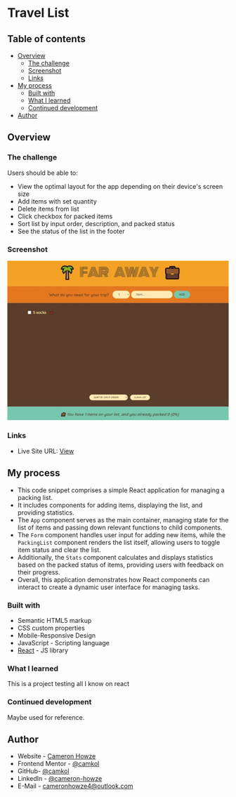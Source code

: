 # Travel List

## Table of contents

- [Overview](#overview)
  - [The challenge](#the-challenge)
  - [Screenshot](#screenshot)
  - [Links](#links)
- [My process](#my-process)
  - [Built with](#built-with)
  - [What I learned](#what-i-learned)
  - [Continued development](#continued-development)
- [Author](#author)

## Overview

### The challenge

Users should be able to:

- View the optimal layout for the app depending on their device's screen size
- Add items with set quantity
- Delete items from list
- Click checkbox for packed items
- Sort list by input order, description, and packed status
- See the status of the list in the footer

### Screenshot

![](./screen.jpg)

### Links

- Live Site URL: [View](https://travellist3.netlify.app/)

## My process

- This code snippet comprises a simple React application for managing a packing list.
- It includes components for adding items, displaying the list, and providing statistics.
- The `App` component serves as the main container, managing state for the list of items and passing down relevant functions to child components.
- The `Form` component handles user input for adding new items, while the `PackingList` component renders the list itself, allowing users to toggle item status and clear the list.
- Additionally, the `Stats` component calculates and displays statistics based on the packed status of items, providing users with feedback on their progress.
- Overall, this application demonstrates how React components can interact to create a dynamic user interface for managing tasks.

### Built with

- Semantic HTML5 markup
- CSS custom properties
- Mobile-Responsive Design
- JavaScript - Scripting language
- [React](https://reactjs.org/) - JS library

### What I learned

This is a project testing all I know on react

### Continued development

Maybe used for reference.

## Author

- Website - [Cameron Howze](https://camkol.github.io/)
- Frontend Mentor - [@camkol](https://www.frontendmentor.io/profile/camkol)
- GitHub- [@camkol](https://github.com/camkol)
- LinkedIn - [@cameron-howze](https://www.linkedin.com/in/cameron-howze-28a646109/)
- E-Mail - [cameronhowze4@outlook.com](mailto:cameronhowze4@outlook.com)
